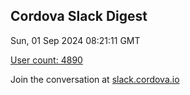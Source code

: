 ## Cordova Slack Digest
Sun, 01 Sep 2024 08:21:11 GMT

[User count: 4890](https://cordova.slack.com/)


Join the conversation at [slack.cordova.io](http://slack.cordova.io/)
